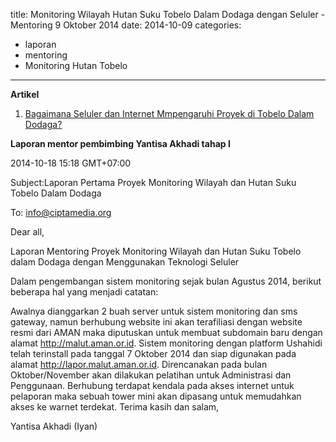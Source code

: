 title: Monitoring Wilayah Hutan Suku Tobelo Dalam Dodaga dengan Seluler - Mentoring 9 Oktober 2014
date: 2014-10-09
categories:
- laporan
- mentoring
- Monitoring Hutan Tobelo
---

**Artikel**

1. [Bagaimana Seluler dan Internet Mmpengaruhi Proyek di Tobelo Dalam Dodaga?](http://ciptamedia.org/bagaimana-seluler-dan-internet-mempengaruhi-keberhasilan-proyek-di-tobelo-dalam-dodaga/)

**Laporan mentor pembimbing Yantisa Akhadi tahap I**

2014-10-18 15:18 GMT+07:00 

Subject:Laporan Pertama Proyek Monitoring Wilayah dan Hutan Suku Tobelo Dalam Dodaga 

To: info@ciptamedia.org

Dear all,

Laporan Mentoring Proyek Monitoring Wilayah dan Hutan Suku Tobelo dalam Dodaga dengan Menggunakan Teknologi Seluler

Dalam pengembangan sistem monitoring sejak bulan Agustus 2014, berikut beberapa hal yang menjadi catatan:

Awalnya dianggarkan 2 buah server untuk sistem monitoring dan sms gateway, namun berhubung website ini akan terafiliasi dengan website resmi dari AMAN maka diputuskan untuk membuat subdomain baru dengan alamat http://malut.aman.or.id.
Sistem monitoring dengan platform Ushahidi telah terinstall pada tanggal 7 Oktober 2014 dan siap digunakan pada alamat http://lapor.malut.aman.or.id. Direncanakan pada bulan Oktober/November akan dilakukan pelatihan untuk Administrasi dan Penggunaan.
Berhubung terdapat kendala pada akses internet untuk pelaporan maka sebuah tower mini akan dipasang untuk memudahkan akses ke warnet terdekat.
Terima kasih dan salam,

Yantisa Akhadi (Iyan)
